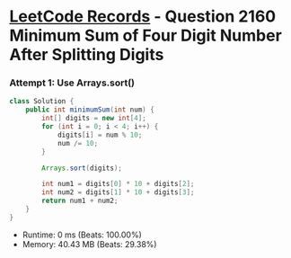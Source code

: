 # [LeetCode Records](../../README.md) - Question 2160 Minimum Sum of Four Digit Number After Splitting Digits

### Attempt 1: Use Arrays.sort()
```java
class Solution {
    public int minimumSum(int num) {
        int[] digits = new int[4];
        for (int i = 0; i < 4; i++) {
            digits[i] = num % 10;
            num /= 10;
        }

        Arrays.sort(digits);

        int num1 = digits[0] * 10 + digits[2];
        int num2 = digits[1] * 10 + digits[3];
        return num1 + num2;
    }
}
```
- Runtime: 0 ms (Beats: 100.00%)
- Memory: 40.43 MB (Beats: 29.38%)

<br>
